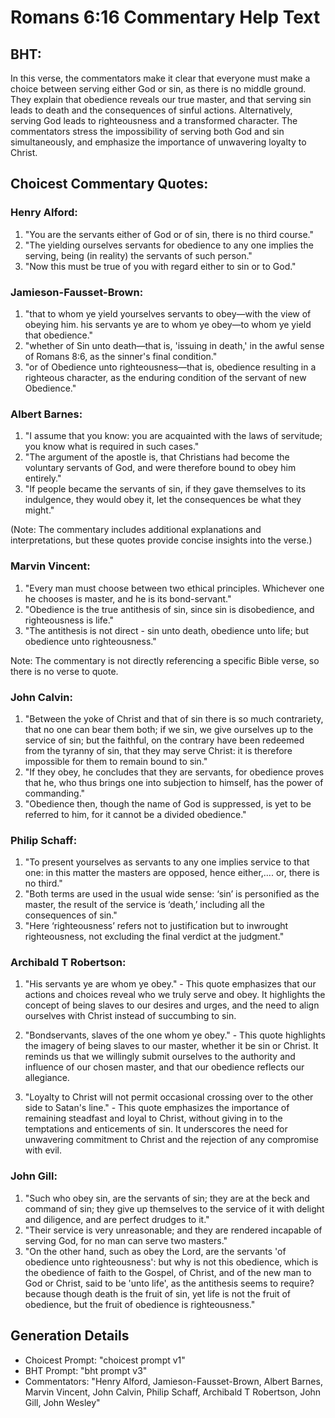 # Romans 6:16 Commentary Help Text

## BHT:
In this verse, the commentators make it clear that everyone must make a choice between serving either God or sin, as there is no middle ground. They explain that obedience reveals our true master, and that serving sin leads to death and the consequences of sinful actions. Alternatively, serving God leads to righteousness and a transformed character. The commentators stress the impossibility of serving both God and sin simultaneously, and emphasize the importance of unwavering loyalty to Christ.

## Choicest Commentary Quotes:
### Henry Alford:
1. "You are the servants either of God or of sin, there is no third course."
2. "The yielding ourselves servants for obedience to any one implies the serving, being (in reality) the servants of such person."
3. "Now this must be true of you with regard either to sin or to God."

### Jamieson-Fausset-Brown:
1. "that to whom ye yield yourselves servants to obey—with the view of obeying him. his servants ye are to whom ye obey—to whom ye yield that obedience." 
2. "whether of Sin unto death—that is, 'issuing in death,' in the awful sense of Romans 8:6, as the sinner's final condition." 
3. "or of Obedience unto righteousness—that is, obedience resulting in a righteous character, as the enduring condition of the servant of new Obedience."

### Albert Barnes:
1. "I assume that you know: you are acquainted with the laws of servitude; you know what is required in such cases."
2. "The argument of the apostle is, that Christians had become the voluntary servants of God, and were therefore bound to obey him entirely."
3. "If people became the servants of sin, if they gave themselves to its indulgence, they would obey it, let the consequences be what they might."

(Note: The commentary includes additional explanations and interpretations, but these quotes provide concise insights into the verse.)

### Marvin Vincent:
1. "Every man must choose between two ethical principles. Whichever one he chooses is master, and he is its bond-servant."
2. "Obedience is the true antithesis of sin, since sin is disobedience, and righteousness is life."
3. "The antithesis is not direct - sin unto death, obedience unto life; but obedience unto righteousness."

Note: The commentary is not directly referencing a specific Bible verse, so there is no verse to quote.

### John Calvin:
1. "Between the yoke of Christ and that of sin there is so much contrariety, that no one can bear them both; if we sin, we give ourselves up to the service of sin; but the faithful, on the contrary have been redeemed from the tyranny of sin, that they may serve Christ: it is therefore impossible for them to remain bound to sin."
2. "If they obey, he concludes that they are servants, for obedience proves that he, who thus brings one into subjection to himself, has the power of commanding."
3. "Obedience then, though the name of God is suppressed, is yet to be referred to him, for it cannot be a divided obedience."

### Philip Schaff:
1. "To present yourselves as servants to any one implies service to that one: in this matter the masters are opposed, hence either,.... or, there is no third." 
2. "Both terms are used in the usual wide sense: ‘sin’ is personified as the master, the result of the service is ‘death,’ including all the consequences of sin." 
3. "Here ‘righteousness’ refers not to justification but to inwrought righteousness, not excluding the final verdict at the judgment."

### Archibald T Robertson:
1. "His servants ye are whom ye obey." - This quote emphasizes that our actions and choices reveal who we truly serve and obey. It highlights the concept of being slaves to our desires and urges, and the need to align ourselves with Christ instead of succumbing to sin.

2. "Bondservants, slaves of the one whom ye obey." - This quote highlights the imagery of being slaves to our master, whether it be sin or Christ. It reminds us that we willingly submit ourselves to the authority and influence of our chosen master, and that our obedience reflects our allegiance.

3. "Loyalty to Christ will not permit occasional crossing over to the other side to Satan's line." - This quote emphasizes the importance of remaining steadfast and loyal to Christ, without giving in to the temptations and enticements of sin. It underscores the need for unwavering commitment to Christ and the rejection of any compromise with evil.

### John Gill:
1. "Such who obey sin, are the servants of sin; they are at the beck and command of sin; they give up themselves to the service of it with delight and diligence, and are perfect drudges to it." 
2. "Their service is very unreasonable; and they are rendered incapable of serving God, for no man can serve two masters." 
3. "On the other hand, such as obey the Lord, are the servants 'of obedience unto righteousness': but why is not this obedience, which is the obedience of faith to the Gospel, of Christ, and of the new man to God or Christ, said to be 'unto life', as the antithesis seems to require? because though death is the fruit of sin, yet life is not the fruit of obedience, but the fruit of obedience is righteousness."


## Generation Details
- Choicest Prompt: "choicest prompt v1"
- BHT Prompt: "bht prompt v3"
- Commentators: "Henry Alford, Jamieson-Fausset-Brown, Albert Barnes, Marvin Vincent, John Calvin, Philip Schaff, Archibald T Robertson, John Gill, John Wesley"
